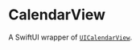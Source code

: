 # CalendarView

A SwiftUI wrapper of [`UICalendarView`](https://developer.apple.com/documentation/uikit/uicalendarview).
